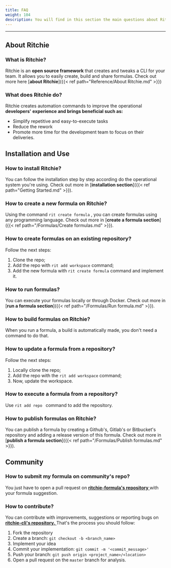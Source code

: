 ```yaml
---
title: FAQ
weight: 104
description: You will find in this section the main questions about Ritchie.
---
```


---

## **About Ritchie**

### **What is Ritchie?**

Ritchie is an **open source framework** that creates and tweaks a CLI for your team. It allows you to easily create, build and share formulas. Check out more here [**about Ritchie**]({{< ref path="Reference/About Ritchie.md" >}})

### **What does Ritchie do?**

Ritchie creates automation commands to improve the operational **developers'** **experience and brings beneficial such as:**

* Simplify repetitive and easy-to-execute tasks
* Reduce the rework
* Promote more time for the development team to focus on their deliveries.

## **Installation and Use**

### **How to install Ritchie?** 

You can follow the installation step by step according do the operational system you're using. Check out more in [**installation section**]({{< ref path="Getting Started.md" >}}).

### **How to create a new formula on Ritchie?**

Using the command `rit create formula` , you can create formulas using any programming language. Check out more in [**create a formula section**]({{< ref path="/Formulas/Create formulas.md" >}}).

### **How to create formulas on an existing repository?**

Follow the next steps:
1. Clone the repo;
2. Add the repo with `rit add workspace` command;
3. Add the new formula with `rit create formula` command and implement it.

### **How to run formulas?**

You can execute your formulas locally or through Docker. Check out more in [**run a formula section**]({{< ref path="/Formulas/Run formula.md" >}}).

### **How to build formulas on Ritchie?**

When you run a formula, a build is automatically made, you don't need a command to do that.

### **How to update a formula from a repository?**

Follow the next steps:
1. Locally clone the repo;
2. Add the repo with the `rit add workspace` command;
3. Now, update the workspace.

### **How to execute a formula from a repository?**

Use `rit add repo ` command to add the repository.

### **How to publish formulas on Ritchie?**

You can publish a formula by creating a Github's, Gitlab's or Bitbucket's repository and adding a release version of this formula. Check out more in [**publish a formula section**]({{< ref path="/Formulas/Publish formulas.md" >}}).

## **Community**

### How to submit my formula on community's repo?

You just have to open a pull request on [**ritchie-formula's repository** ](https://github.com/ZupIT/ritchie-formulas) with your formula suggestion.

### **How to contribute?**

You can contribute with improvements, suggestions or reporting bugs on[ **ritchie-cli's repository.** ](https://github.com/ZupIT/ritchie-cli)That's the process you should follow:

1. Fork the repository
2. Create a branch: `git checkout -b <branch_name>`
3. Implement your idea
4. Commit your implementation: `git commit -m '<commit_message>'`
5. Push your branch: `git push origin <project_name>/<location>`
6. Open a pull request on the `master` branch for analysis.
